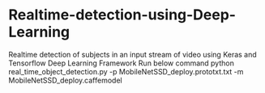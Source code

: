 # Realtime-detection-using-Deep-Learning
Realtime detection of subjects in an input stream of video using Keras and Tensorflow Deep Learning Framework
Run below command
python real_time_object_detection.py -p MobileNetSSD_deploy.prototxt.txt -m MobileNetSSD_deploy.caffemodel

